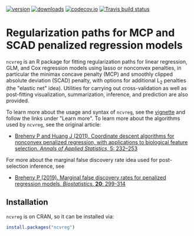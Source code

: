 [![version](http://www.r-pkg.org/badges/version/ncvreg)](https://cran.r-project.org/package=ncvreg)
[![downloads](http://cranlogs.r-pkg.org/badges/ncvreg)](https://cran.r-project.org/package=ncvreg)
[![codecov.io](https://codecov.io/github/pbreheny/ncvreg/coverage.svg?branch=master)](https://codecov.io/github/pbreheny/ncvreg?branch=master)
[![Travis build
status](https://travis-ci.org/pbreheny/breheny.svg?branch=master)](https://travis-ci.org/pbreheny/breheny)

# Regularization paths for MCP and SCAD penalized regression models

`ncvreg` is an R package for fitting regularization paths for linear
regression, GLM, and Cox regression models using lasso or nonconvex
penalties, in particular the minimax concave penalty (MCP) and smoothly
clipped absolute deviation (SCAD) penalty, with options for additional
L<sub>2</sub> penalties (the "elastic net" idea). Utilities for carrying
out cross-validation as well as post-fitting visualization,
summarization, inference, and prediction are also provided.

To learn more about the usage and syntax of `ncvreg`, see the [vignette](http://pbreheny.github.io/ncvreg/articles/getting-started.html) and follow the links under "Learn more".  To learn more about the algorithms used by `ncvreg`, see the original article:

  - [Breheny P and Huang J (2011). Coordinate descent algorithms for
    nonconvex penalized regression, with applications to biological
    feature selection. *Annals of Applied Statistics*, 5:
    232–253](http://myweb.uiowa.edu/pbreheny/pdf/Breheny2011.pdf)

For more about the marginal false discovery rate idea used for
post-selection inference, see

  - [Breheny P (2019). Marginal false discovery rates for penalized
    regression models. *Biostatistics*, **20**:
    299-314](https://dx.doi.org/10.1093/biostatistics/kxy004)

## Installation

`ncvreg` is on CRAN, so it can be installed via:

``` r
install.packages("ncvreg")
```
